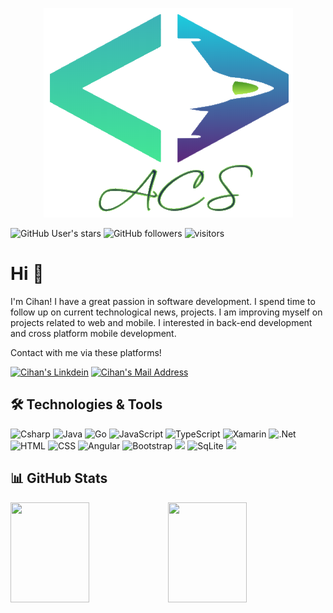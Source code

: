<p align="center">
  <img  src="https://github.com/aykutcihansevim/acs/blob/main/readMeBanner.png">
</p>

  ![GitHub User's stars](https://img.shields.io/github/stars/aykutcihansevim?style=social)
  ![GitHub followers](https://img.shields.io/github/followers/aykutcihansevim?style=social)
  ![visitors](https://visitor-badge.glitch.me/badge?page_id=aykutcihansevim.id)

# Hi 👋
I'm Cihan! I have a great passion in software development. I spend time to follow up on current technological news, projects. I am improving myself on projects related to web and mobile. I interested in back-end development and cross platform mobile development. 

Contact with me via these platforms! 

  <a href="https://www.linkedin.com/in/aykutcihansevim/" target="_blank" rel="nofollow"><img alt="Cihan's Linkdein" src="https://img.shields.io/badge/LinkedIn-0077B5?style=for-the-badge&logo=linkedin&logoColor=white" /></a>
  <a href="mailto:aykutcihansevim@gmail.com" target="_blank" rel="nofollow"><img alt="Cihan's Mail Address" src="https://img.shields.io/badge/Gmail-D14836?style=for-the-badge&logo=gmail&logoColor=white" /></a>

  
## 🛠 Technologies & Tools 
<img alt="Csharp" src="https://img.shields.io/badge/C%23-239120?style=for-the-badge&logo=c-sharp&logoColor=white"></img>
<img alt="Java" src="https://img.shields.io/badge/java-%23ED8B00.svg?style=for-the-badge&logo=java&logoColor=white"></img>
<img alt="Go" src="https://img.shields.io/badge/Go-00ADD8?style=for-the-badge&logo=go&logoColor=white"/>
<img alt="JavaScript" src="https://img.shields.io/badge/javascript%20-%23323330.svg?&style=for-the-badge&logo=javascript&logoColor=%23F7DF1E"/>
<img alt="TypeScript" src="https://img.shields.io/badge/typescript%20-%23007ACC.svg?&style=for-the-badge&logo=typescript&logoColor=white"/>
<img alt="Xamarin" src="https://img.shields.io/badge/Xamarin-3199DC?style=for-the-badge&logo=xamarin&logoColor=white"></img>
<img alt=".Net" src="https://img.shields.io/badge/.NET-5C2D91?style=for-the-badge&logo=.net&logoColor=white"></img>
<img alt="HTML" src="https://img.shields.io/badge/HTML-239120?style=for-the-badge&logo=html5&logoColor=white"/>
<img alt="CSS" src="https://img.shields.io/badge/CSS-239120?&style=for-the-badge&logo=css3&logoColor=white"/>
<img alt="Angular" src="https://img.shields.io/badge/angular%20-%23DD0031.svg?&style=for-the-badge&logo=angular&logoColor=white"/>
<img alt="Bootstrap" src="https://img.shields.io/badge/bootstrap%20-%23563D7C.svg?&style=for-the-badge&logo=bootstrap&logoColor=white"/>
<img src="https://img.shields.io/badge/Microsoft_SQL_Server-CC2927?style=for-the-badge&logo=microsoft-sql-server&logoColor=white"></img>
<img alt="SqLite" src="https://img.shields.io/badge/SQLite-07405E?style=for-the-badge&logo=sqlite&logoColor=white"/>
<img src="https://img.shields.io/badge/Windows-0078D6?style=for-the-badge&logo=windows&logoColor=white"></img>


## 📊 GitHub Stats

<img height="160px" width="50%" src="https://github-readme-stats.vercel.app/api?username=aykutcihansevim&count_private=true&show_icons=true&theme=tokyonight" /><!-- wi*quL3fcV --><img height="160px" width="50%" src="https://github-readme-stats.vercel.app/api/top-langs/?username=aykutcihansevim&hide=html,ruby&layout=compact&show_icons=true&theme=tokyonight" /></a>






<!--
**aykutcihansevim/aykutcihansevim** is a ✨ _special_ ✨ repository because its `README.md` (this file) appears on your GitHub profile.
<p align="center">
  <img src="https://github-readme-stats.vercel.app/api?username=aykutcihansevim&count_private=true&show_icons=true&theme=tokyonight">
  <img src="https://github-readme-stats.vercel.app/api/top-langs/?username=aykutcihansevim&hide=html,ruby&layout=compact&show_icons=true&theme=tokyonight">

</p>
Here are some ideas to get you started:

- 🔭 I’m currently working on ...
- 🌱 I’m currently learning ...
- 👯 I’m looking to collaborate on ...
- 🤔 I’m looking for help with ...
- 💬 Ask me about ...
- 📫 How to reach me: ...
- 😄 Pronouns: ...
- ⚡ Fun fact: ...
-->


